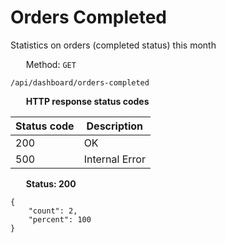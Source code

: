 Orders Completed
===================

Statistics on orders (completed status) this month

<img style="height: 13px;" src="https://github.githubassets.com/images/icons/emoji/unicode/1f536.png"/> &nbsp;
Method: <code>GET</code>

```
/api/dashboard/orders-completed
```

<img style="height: 13px;" src="https://github.githubassets.com/images/icons/emoji/unicode/26ab.png"/> &nbsp;
<b>HTTP response status codes</b>

| Status code | Description    |
|-------------|----------------|
| 200         | OK             |
| 500         | Internal Error |

<img style="height: 13px;" src="https://github.githubassets.com/images/icons/emoji/unicode/1f197.png"/> &nbsp;
<b>Status: 200</b>

```
{
    "count": 2,
    "percent": 100
}
```